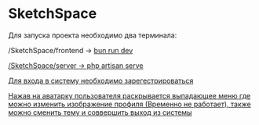 # SketchSpace

Для запуска проекта необходимо два терминала: 

/SketchSpace/frontend -> <u>bun run dev<u>

/SketchSpace/server -> php artisan serve

Для входа в систему необходимо зарегестрироваться

Нажав на аватарку пользователя раскрывается выпадающее меню где можно изменить изображение профиля (Временно не работает), также можно сменить тему и соввершить выход из системы
